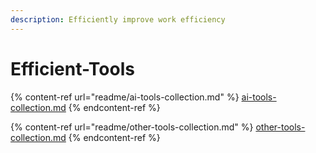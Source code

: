 ```yaml
---
description: Efficiently improve work efficiency
---
```


# Efficient-Tools

{% content-ref url="readme/ai-tools-collection.md" %}
[ai-tools-collection.md](readme/ai-tools-collection.md)
{% endcontent-ref %}

{% content-ref url="readme/other-tools-collection.md" %}
[other-tools-collection.md](readme/other-tools-collection.md)
{% endcontent-ref %}
